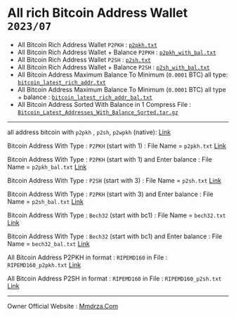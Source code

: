 # All rich Bitcoin Address Wallet `2023/07`

- All Bitcoin Rich Address Wallet `P2PKH` : [ `p2pkh.txt` ](https://github.com/Pymmdrza/Rich-Address-Wallet/releases/download/Rich_Bitcoin_Addresses_07_2023/p2pkh.txt 'All Bitcoin Rich Address Wallet P2PKH')
- All Bitcoin Rich Address Wallet + Balance `P2PKH` : [ `p2pkh_with_bal.txt` ](https://github.com/Pymmdrza/Rich-Address-Wallet/releases/download/Rich_Bitcoin_Addresses_07_2023/p2pkh_with_bal.txt 'All Bitcoin Rich Address Wallet + Balance P2PKH')
- All Bitcoin Rich Address Wallet `P2SH` : [ `p2sh.txt` ](https://github.com/Pymmdrza/Rich-Address-Wallet/releases/download/Rich_Bitcoin_Addresses_07_2023/p2sh.txt 'All Bitcoin Rich Address Wallet P2SH')
- All Bitcoin Rich Address Wallet + Balance `P2SH` : [ `p2sh_with_bal.txt` ](https://github.com/Pymmdrza/Rich-Address-Wallet/releases/download/Rich_Bitcoin_Addresses_07_2023/p2sh_with_bal.txt 'All Bitcoin Rich Address Wallet + Balance P2SH')
- All Bitcoin Address Maximum Balance To Minimum (`0.0001` BTC) all type: [ `bitcoin_latest_rich_addr.txt` ](https://github.com/Pymmdrza/Rich-Address-Wallet/releases/download/Rich_Bitcoin_Addresses_07_2023/bitcoin_latest_rich_addr.txt 'All Bitcoin Address Maximum Balance To Minimum')
- All Bitcoin Address Maximum Balance To Minimum (`0.0001` BTC) all type + balance : [ `bitcoin_latest_rich_addr_bal.txt` ](https://github.com/Pymmdrza/Rich-Address-Wallet/releases/download/Rich_Bitcoin_Addresses_07_2023/bitcoin_latest_rich_addr_bal.txt 'All Bitcoin Address Maximum Balance To Minimum')
- All Bitcoin Address Sorted With Balance in 1 Compress File : [ `Bitcoin_Latest_Addresses_With_Balance_Sorted.tar.gz` ](https://github.com/Pymmdrza/Rich-Address-Wallet/releases/download/Rich_Bitcoin_Addresses_07_2023/Bitcoin_Latest_Addresses_With_Balance_Sorted.tar.gz 'All Bitcoin Address Sorted With Balance in 1 Compress File')

---

all address bitcoin with `p2pkh` , `p2sh`, `p2wpkh` (native): [Link](https://github.com/Pymmdrza/Rich-Address-Wallet/releases/tag/Bitcoin-Addr_July_2023)

Bitcoin Address With Type : `P2PKH` (start with 1) : File Name = `p2pkh.txt` [Link](https://github.com/Pymmdrza/Rich-Address-Wallet/releases/tag/Bitcoin-Addr_July_2023)

Bitcoin Address With Type : `P2PKH` (start with 1) and Enter balance : File Name = `p2pkh_bal.txt` [Link](https://github.com/Pymmdrza/Rich-Address-Wallet/releases/tag/Bitcoin-Addr_July_2023)

Bitcoin Address With Type : `P2SH` (start with 3) : File Name = `p2sh.txt` [Link](https://github.com/Pymmdrza/Rich-Address-Wallet/releases/tag/Bitcoin-Addr_July_2023)

Bitcoin Address With Type : `P2PKH` (start with 3) and Enter balance : File Name = `p2sh_bal.txt` [Link](https://github.com/Pymmdrza/Rich-Address-Wallet/releases/tag/Bitcoin-Addr_July_2023)

Bitcoin Address With Type : `Bech32` (start with bc1) : File Name = `bech32.txt` [Link](https://github.com/Pymmdrza/Rich-Address-Wallet/releases/tag/Bitcoin-Addr_July_2023)

Bitcoin Address With Type : `Bech32` (start with bc1) and Enter balance : File Name = `bech32_bal.txt` [Link](https://github.com/Pymmdrza/Rich-Address-Wallet/releases/tag/Bitcoin-Addr_July_2023)

All Bitcoin Address P2PKH in format : `RIPEMD160` in File : `RIPEMD160_p2pkh.txt` [Link](https://github.com/Pymmdrza/Rich-Address-Wallet/releases/tag/Bitcoin-Addr_July_2023)

All Bitcoin Address P2SH in format : `RIPEMD160` in File : `RIPEMD160_p2sh.txt` [Link](https://github.com/Pymmdrza/Rich-Address-Wallet/releases/tag/Bitcoin-Addr_July_2023)



---

Owner Official Website : [Mmdrza.Com](https://mmdrza.com 'Professional Programming Mmdrza')
